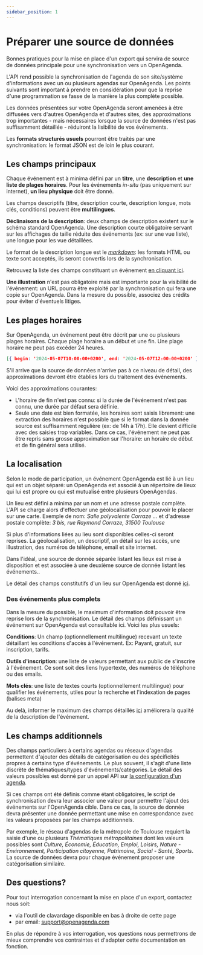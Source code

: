 ```yaml
---
sidebar_position: 1
---
```


# Préparer une source de données

Bonnes pratiques pour la mise en place d'un export qui servira de source de données principale pour une synchronisation vers un OpenAgenda.

L'API rend possible la synchronisation de l'agenda de son site/système d'informations avec un ou plusieurs agendas sur OpenAgenda. Les points suivants sont important à prendre en considération pour que la reprise d'une programmation se fasse de la manière la plus complète possible.

Les données présentées sur votre OpenAgenda seront amenées à être diffusées vers d'autres OpenAgenda et d'autres sites, des approximations trop importantes - mais nécessaires lorsque la source de données n'est pas suffisamment détaillée - réduiront la lisibilité de vos événements.

Les **formats structurés usuels** pourront être traités par une synchronisation: le format JSON est de loin le plus courant.

## Les champs principaux

Chaque événement est à minima défini par un **titre**, une **description** et **une liste de plages horaires**. Pour les événements _in-situ_ (pas uniquement sur internet), **un lieu physique** doit être donné.

Les champs descriptifs (titre, description courte, description longue, mots clés, conditions) peuvent être **multilingues**.

**Déclinaisons de la description**: deux champs de description existent sur le schéma standard OpenAgenda. Une description courte obligatoire servant sur les affichages de taille réduite des événements (ex: sur une vue liste), une longue pour les vue détaillées.

Le format de la description longue est le _[markdown](https://fr.wikipedia.org/wiki/Markdown)_: les formats HTML ou texte sont acceptés, ils seront convertis lors de la synchronisation.

Retrouvez la liste des champs constituant un événement [en cliquant ici](https://developers.openagenda.com/00-structure-evenement/).

**Une illustration** n'est pas obligatoire mais est importante pour la visibilité de l'événement: un URL pourra être exploité par la synchronisation qui fera une copie sur OpenAgenda. Dans la mesure du possible, associez des crédits pour éviter d'éventuels litiges.

## Les plages horaires

Sur OpenAgenda, un événement peut être décrit par une ou plusieurs plages horaires. Chaque plage horaire a un début et une fin. Une plage horaire ne peut pas excéder 24 heures.

```json
[{ begin: '2024-05-07T10:00:00+0200', end: '2024-05-07T12:00:00+0200' }]
```

S'il arrive que la source de données n'arrive pas à ce niveau de détail, des approximations devront être établies lors du traitement des événements.

Voici des approximations courantes:

*   L'horaire de fin n'est pas connu: si la durée de l'événement n'est pas connu, une durée par défaut sera définie.
*   Seule une date est bien formatée, les horaires sont saisis librement: une extraction des horaires n'est possible que si le format dans la donnée source est suffisamment régulière (ex: de 14h à 17h). Elle devient difficile avec des saisies trop variables. Dans ce cas, l'événement ne peut pas être repris sans grosse approximation sur l'horaire: un horaire de début et de fin général sera utilisé.

## La localisation

Selon le mode de participation, un événement OpenAgenda est lié à un lieu qui est un objet séparé: un OpenAgenda est associé à un répertoire de lieux qui lui est propre ou qui est mutualisé entre plusieurs OpenAgendas.

Un lieu est défini a minima par un nom et une adresse postale complète. L'API se charge alors d'effectuer une géolocalisation pour pouvoir le placer sur une carte. Exemple de nom: _Salle polyvalente Corraze ..._ et d'adresse postale complète: _3 bis, rue Raymond Corraze, 31500 Toulouse_

Si plus d'informations liées au lieu sont disponibles celles-ci seront reprises. La géolocalisation, un descriptif, un détail sur les accès, une illustration, des numéros de téléphone, email et site internet.

Dans l'idéal, une source de donnée séparée listant les lieux est mise à disposition et est associée à une deuxième source de donnée listant les événements..

Le détail des champs constitutifs d'un lieu sur OpenAgenda est donné [ici](https://developers.openagenda.com/10-structure-lieu/).

### Des événements plus complets

Dans la mesure du possible, le maximum d'information doit pouvoir être reprise lors de la synchronisation. Le détail des champs définissant un événement sur OpenAgenda est consultable ici. Voici les plus usuels:

**Conditions**: Un champ (optionnellement multilingue) recevant un texte détaillant les conditions d'accès à l'événement. Ex: Payant, gratuit, sur inscription, tarifs.

**Outils d'inscription**: une liste de valeurs permettant aux public de s'inscrire à l'événement. Ce sont soit des liens hypertexte, des numéros de téléphone ou des emails.

**Mots clés**: une liste de textes courts (optionnellement multilingue) pour qualifier les événements, utiles pour la recherche et l'indexation de pages (balises meta)

Au delà, informer le maximum des champs détaillés [ici](https://developers.openagenda.com/00-structure-evenement/) améliorera la qualité de la description de l'événement.

## Les champs additionnels

Des champs particuliers à certains agendas ou réseaux d'agendas permettent d'ajouter des détails de catégorisation ou des spécificités propres à certains type d'événements. Le plus souvent, il s'agit d'une liste discrète de thématiques/types d'événements/catégories. Le détail des valeurs possibles est donné par un appel API sur [la configuration d'un agenda](https://developers.openagenda.com/agenda/lecture).

Si ces champs ont été définis comme étant obligatoires, le script de synchronisation devra leur associer une valeur pour permettre l'ajout des événements sur l'OpenAgenda cible. Dans ce cas, la source de donnée devra présenter une donnée permettant une mise en correspondance avec les valeurs proposées par les champs additionnels.

Par exemple, le réseau d'agendas de la métropole de Toulouse requiert la saisie d'une ou plusieurs _Thématiques métropolitaines_ dont les valeurs possibles sont _Culture, Économie, Éducation, Emploi, Loisirs, Nature - Environnement, Participation citoyenne, Patrimoine, Social - Santé, Sports_. La source de données devra pour chaque événement proposer une catégorisation similaire.

## Des questions?

Pour tout interrogation concernant la mise en place d'un export, contactez nous soit:

*   via l'outil de clavardage disponible en bas à droite de cette page
*   par email: support@openagenda.com

En plus de répondre à vos interrogation, vos questions nous permettrons de mieux comprendre vos contraintes et d'adapter cette documentation en fonction.